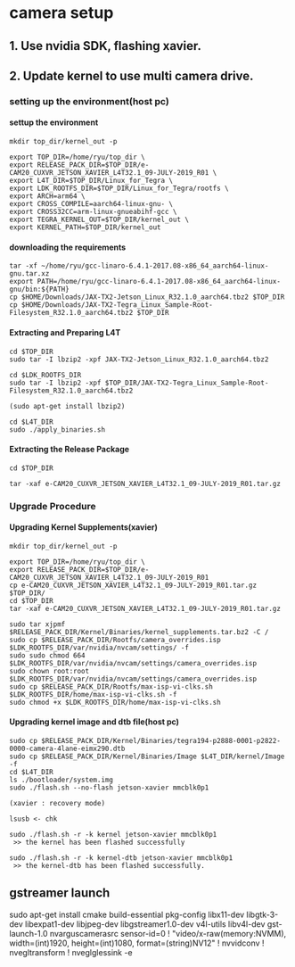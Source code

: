 # camera setup

## 1. Use nvidia SDK, flashing xavier.

## 2. Update kernel to use multi camera drive.

 ### setting up the environment(host pc)
 #### settup the environment
    mkdir top_dir/kernel_out -p
    
    export TOP_DIR=/home/ryu/top_dir \
    export RELEASE_PACK_DIR=$TOP_DIR/e-CAM20_CUXVR_JETSON_XAVIER_L4T32.1_09-JULY-2019_R01 \
    export L4T_DIR=$TOP_DIR/Linux_for_Tegra \
    export LDK_ROOTFS_DIR=$TOP_DIR/Linux_for_Tegra/rootfs \
    export ARCH=arm64 \
    export CROSS_COMPILE=aarch64-linux-gnu- \
    export CROSS32CC=arm-linux-gnueabihf-gcc \
    export TEGRA_KERNEL_OUT=$TOP_DIR/kernel_out \
    export KERNEL_PATH=$TOP_DIR/kernel_out
 
 #### downloading the requirements
    tar -xf ~/home/ryu/gcc-linaro-6.4.1-2017.08-x86_64_aarch64-linux-gnu.tar.xz
    export PATH=/home/ryu/gcc-linaro-6.4.1-2017.08-x86_64_aarch64-linux-gnu/bin:${PATH}
    cp $HOME/Downloads/JAX-TX2-Jetson_Linux_R32.1.0_aarch64.tbz2 $TOP_DIR
    cp $HOME/Downloads/JAX-TX2-Tegra_Linux_Sample-Root-Filesystem_R32.1.0_aarch64.tbz2 $TOP_DIR
    
 #### Extracting and Preparing L4T
    cd $TOP_DIR
    sudo tar -I lbzip2 -xpf JAX-TX2-Jetson_Linux_R32.1.0_aarch64.tbz2
    
    cd $LDK_ROOTFS_DIR
    sudo tar -I lbzip2 -xpf $TOP_DIR/JAX-TX2-Tegra_Linux_Sample-Root-Filesystem_R32.1.0_aarch64.tbz2
    
    (sudo apt-get install lbzip2)
    
    cd $L4T_DIR
    sudo ./apply_binaries.sh
    
 #### Extracting the Release Package
    cd $TOP_DIR
    
    tar -xaf e-CAM20_CUXVR_JETSON_XAVIER_L4T32.1_09-JULY-2019_R01.tar.gz
    
 ### Upgrade Procedure
 
 #### Upgrading Kernel Supplements(xavier)
    mkdir top_dir/kernel_out -p
    
    export TOP_DIR=/home/ryu/top_dir \
    export RELEASE_PACK_DIR=$TOP_DIR/e-CAM20_CUXVR_JETSON_XAVIER_L4T32.1_09-JULY-2019_R01
    cp e-CAM20_CUXVR_JETSON_XAVIER_L4T32.1_09-JULY-2019_R01.tar.gz $TOP_DIR/
    cd $TOP_DIR
    tar -xaf e-CAM20_CUXVR_JETSON_XAVIER_L4T32.1_09-JULY-2019_R01.tar.gz
    
    sudo tar xjpmf $RELEASE_PACK_DIR/Kernel/Binaries/kernel_supplements.tar.bz2 -C /
    sudo cp $RELEASE_PACK_DIR/Rootfs/camera_overrides.isp $LDK_ROOTFS_DIR/var/nvidia/nvcam/settings/ -f
    sudo sudo chmod 664 $LDK_ROOTFS_DIR/var/nvidia/nvcam/settings/camera_overrides.isp
    sudo chown root:root $LDK_ROOTFS_DIR/var/nvidia/nvcam/settings/camera_overrides.isp
    sudo cp $RELEASE_PACK_DIR/Rootfs/max-isp-vi-clks.sh $LDK_ROOTFS_DIR/home/max-isp-vi-clks.sh -f
    sudo chmod +x $LDK_ROOTFS_DIR/home/max-isp-vi-clks.sh
    
 #### Upgrading kernel image and dtb file(host pc)
    sudo cp $RELEASE_PACK_DIR/Kernel/Binaries/tegra194-p2888-0001-p2822-0000-camera-4lane-eimx290.dtb
    sudo cp $RELEASE_PACK_DIR/Kernel/Binaries/Image $L4T_DIR/kernel/Image -f
    cd $L4T_DIR
    ls ./bootloader/system.img
    sudo ./flash.sh --no-flash jetson-xavier mmcblk0p1
    
    (xavier : recovery mode)
    
    lsusb <- chk
    
    sudo ./flash.sh -r -k kernel jetson-xavier mmcblk0p1
     >> the kernel has been flashed successfully
     
    sudo ./flash.sh -r -k kernel-dtb jetson-xavier mmcblk0p1
     >> the kernel-dtb has been flashed successfully.
    
    
    
 ## gstreamer launch
 
   sudo apt-get install cmake build-essential pkg-config libx11-dev libgtk-3-dev libexpat1-dev libjpeg-dev libgstreamer1.0-dev v4l-utils libv4l-dev
   gst-launch-1.0 nvarguscamerasrc sensor-id=0 ! "video/x-raw(memory:NVMM), width=(int)1920, height=(int)1080, format=(string)NV12" ! nvvidconv ! nvegltransform ! nveglglessink -e
